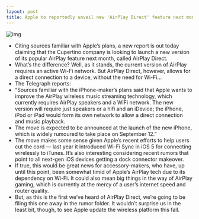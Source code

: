 ```yaml
---
layout: post
title: Apple to reportedly unveil new 'AirPlay Direct' feature next month
---
```

![img](http://media.idownloadblog.com/wp-content/uploads/2012/08/airplay-speaker-e1346234588837.jpg)
* Citing sources familiar with Apple’s plans, a new report is out today claiming that the Cupertino company is looking to launch a new version of its popular AirPlay feature next month, called AirPlay Direct.
* What’s the difference? Well, as it stands, the current version of AirPlay requires an active Wi-Fi network. But AirPlay Direct, however, allows for a direct connection to a device, without the need for Wi-Fi…
* The Telegraph reports:
* “Sources familiar with the iPhone-maker’s plans said that Apple wants to improve the AirPlay wireless music streaming technology, which currently requires AirPlay speakers and a WiFi network. The new version will require just speakers or a hifi and an iDevice; the iPhone, iPod or iPad would form its own network to allow a direct connection and music playback.
* The move is expected to be announced at the launch of the new iPhone, which is widely rumoured to take place on September 12.”
* The move makes some sense given Apple’s recent efforts to help users cut the cord — last year it introduced Wi-Fi Sync in iOS 5 for connecting wirelessly to iTunes. It’s also interesting considering recent rumors that point to all next-gen iOS devices getting a dock connector makeover.
* If true, this would be great news for accessory-makers, who have, up until this point, been somewhat timid of Apple’s AirPlay tech due to its dependency on Wi-Fi. It could also mean big things in the way of AirPlay gaming, which is currently at the mercy of a user’s internet speed and router quality.
* But, as this is the first we’ve heard of AirPlay Direct, we’re going to be filing this one away in the rumor folder. It wouldn’t surprise us in the least bit, though, to see Apple update the wireless platform this fall.

